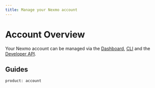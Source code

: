 ```yaml
---
title: Manage your Nexmo account
---
```


# Account Overview

Your Nexmo account can be managed via the [Dashboard](https://dashboard.nexmo.com/), [CLI](/tools) and the [Developer API](/api/developer).

## Guides

```concept_list
product: account
```
